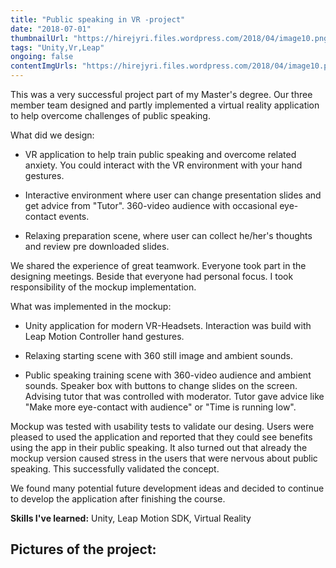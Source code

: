 ```yaml
---
title: "Public speaking in VR -project"
date: "2018-07-01"
thumbnailUrl: "https://hirejyri.files.wordpress.com/2018/04/image10.png?w=1400&h="
tags: "Unity,Vr,Leap"
ongoing: false
contentImgUrls: "https://hirejyri.files.wordpress.com/2018/04/image10.png?w=1400&h=,https://hirejyri.files.wordpress.com/2018/04/image2.png?w=1400&h=,https://hirejyri.files.wordpress.com/2018/04/image1.png?w=1000&h="
---
```


This was a very successful project part of my Master's degree. Our three member team designed and partly implemented a virtual reality application to help overcome challenges of public speaking.

What did we design:
* VR application to help train public speaking and overcome related anxiety. You could interact with the VR environment with your hand gestures.

* Interactive environment where user can change presentation slides and get advice from "Tutor". 360-video audience with occasional eye-contact events.

* Relaxing preparation scene, where user can collect he/her's thoughts and review pre downloaded slides.

We shared the experience of great teamwork. Everyone took part in the designing meetings. Beside that everyone had personal focus. I took responsibility of the mockup implementation.

What was implemented in the mockup:
* Unity application for modern VR-Headsets. Interaction was build with Leap Motion Controller hand gestures.

*  Relaxing starting scene with 360 still image and ambient sounds.

* Public speaking training scene with 360-video audience and ambient sounds. Speaker box with buttons to change slides on the screen. Advising tutor that was controlled with moderator. Tutor gave advice like "Make more eye-contact with audience" or "Time is running low".

Mockup was tested with usability tests to validate our desing. Users were pleased to used the application and reported that they could see benefits using the app in their public speaking. It also turned out that already the mockup version caused stress in the users that were nervous about public speaking. This successfully validated the concept.

We found many potential future development ideas and decided to continue to develop the application after finishing the course.

__Skills I've learned:__ Unity, Leap Motion SDK, Virtual Reality


## Pictures of the project:
